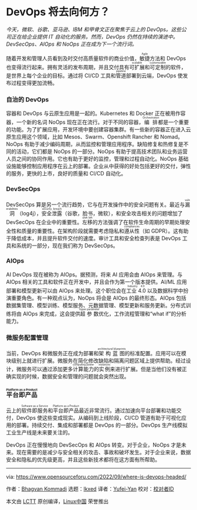 [#]: subject: "Where is DevOps Headed?"
[#]: via: "https://www.opensourceforu.com/2022/09/where-is-devops-headed/"
[#]: author: "Bhagvan Kommadi https://www.opensourceforu.com/author/bhagvan-kommadi/"
[#]: collector: "lkxed"
[#]: translator: "Yufei-Yan"
[#]: reviewer: " "
[#]: publisher: " "
[#]: url: " "

DevOps 将去向何方？
======

*今天，微软、谷歌、亚马逊、IBM 和甲骨文正在聚焦于云上的 DevOps。这些公司正在给企业提供 IT 自动化的服务。然而，DevOps 仍然在持续的演进中。DevSecOps、AIOps 和 NoOps 正在成为下一个流行词。*

随着开发和管理人员看到及时交付高质量软件的商业价值，<ruby>敏捷<rt>Agile</rt></ruby>方法和 DevOps 也变得流行起来。拥有灵活的发布周期，并且交付具有<ruby>可扩展<rt>scalable</rt></ruby>和<ruby>可定制<rt>customizable</rt></ruby>的软件，是世界上每个企业的目标。通过将 CI/CD 工具和<ruby>管道<rt>pipeline</rt></ruby>部署到云端，DevOps 使发布过程变得更加流畅。

### 自治的 DevOps

容器和 DevOps 与云原生应用是一起的。Kubernetes 和 Docker 正在被用作容器，一个新的名词 NoOps 现在正在流行。对于不同的容器，<ruby>编排<rt>Orchestration</rt></ruby>都是一个重要的功能。为了扩展应用，开发环境中要创建容器集群。有一些新的容器正在进入云原生应用这个领域，比如 Mesos、Swarm、Openshift Rancher 和 Nomad。NoOps 有助于减少编码周期，从而监控和管理应用程序。缺陷修复和热修复是不同的活动，它们都是 NoOps 的一部分。NoOps 有助于提高技术团队和业务运营人员之间的协同作用。它也有助于更好的监控，管理和过程自动化。NoOps 基础设施能够控制应用程序在云上的部署。企业从中获得的好处包括更好的交付，弹性的服务，更快的上市，良好的质量和 CI/CD 自动化。

### DevSecOps

DevSecOps 算是另一个流行趋势，它与在开发操作中的安全问题有关。最近与<ruby>漏洞<rt>vulnerabilities</rt></ruby>（log4j），<ruby>安全泄露<rt>security breach</rt></ruby>（谷歌，脸书，微软），和安全攻击相关的问题增加了 DevSecOps 在企业中的重要性。<ruby>左移<rt>shift left</rt></ruby>的方法强调了在软件生命周期的早期处理安全性和质量的重要性。在架构阶段就需要考虑隐私和<ruby>遵从性<rt>compliances</rt></ruby>（如 GDPR）。这有助于降低成本，并且提升软件交付的速度。审计工具和安全检查列表是 DevOps 工具和系统的一部分，现在我们称为 DevSecOps。

### AIOps

AI DevOps 现在被称为 AIOps。据预测，将来 AI 应用会由 AIOps 来管理。与 AIOps 相关的工具和软件正在开发中，并且会作为第一个版本提供。AI/ML 应用部署和模型更新可以由 AIOps 来处理。这个职位会在<ruby>工业 4.0<rt>Industry 4.0</rt></ruby> 以及数据科学中扮演重要角色。有一种观点认为，NoOps 将会是 AIOps 的最终形态。AIOps 包括数据集管理、模型训练、模型服务、元数据管理、模型更新和服务更新。分布式训练将由 AIOps 来完成，这会提供<ruby>超参数<rt>hyper parameter</rt></ruby>优化，工作流程管理和“what if”的分析能力。

### 微服务配置管理

当前，DevOps 和微服务正在成为部署和<ruby>架构蓝图<rt>architectural blueprints</rt></ruby>的标准配置。应用可以在模块级别上就进行扩展。微服务在简化修改缺陷和隔离问题区域上提供帮助。经过设计，微服务可以通过添加更多<ruby>计算能力<rt>computing power</rt></ruby>的<ruby>实例<rt>instances</rt></ruby>来进行扩展。但是当他们没有被正确实现的时候，数据安全和管理的问题就会突然出现。

### <ruby>平台即产品<rt>Platform as a Product</rt></ruby>

云上的<ruby>软件即服务<rt>Software as a Service</rt></ruby>和<ruby>平台即产品<rt>Platform as a Product</rt></ruby>最近非常流行。通过加速向平台部署和功能交付，DevOps 使这些变成现实。从编码到上线阶段，CI/CD 管道有助于可视化应用的部署。持续交付、集成和部署都是 DevOps 的一部分。DevOps 生产线模拟工业生产线是未来要关注的。

DevOps 正在慢慢地向 DevSecOps 和 AIOps 转变。对于企业，NoOps 才是未来。现在需要的是减少与安全相关的攻击、事故和破坏发生。对于企业来说，数据安全和隐私的优先级更高，并且这些新技术都将在这方面有所帮助。

--------------------------------------------------------------------------------

via: https://www.opensourceforu.com/2022/09/where-is-devops-headed/

作者：[Bhagvan Kommadi][a]
选题：[lkxed][b]
译者：[Yufei-Yan](https://github.com/Yufei-Yan)
校对：[校对者ID](https://github.com/校对者ID)

本文由 [LCTT](https://github.com/LCTT/TranslateProject) 原创编译，[Linux中国](https://linux.cn/) 荣誉推出

[a]: https://www.opensourceforu.com/author/bhagvan-kommadi/
[b]: https://github.com/lkxed
